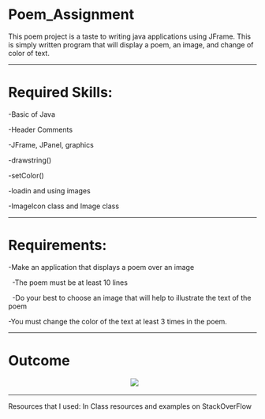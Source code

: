 # Poem\_Assignment



This poem project is a taste to writing java applications using JFrame. This is simply written program that will display a poem, an image, and change of color of text.





__________________

# Required Skills:



-Basic of Java

-Header Comments

-JFrame, JPanel, graphics

-drawstring()

-setColor()

-loadin and using images

-ImageIcon class and Image class



_____________

# Requirements:



-Make an application that displays a poem over an image

 	-The poem must be at least 10 lines

 	-Do your best to choose an image that will help to illustrate the text of the poem

-You must change the color of the text at least 3 times in the poem.


________________
# Outcome



<div align="center">

&nbsp;	<img src="Poem_Assignment/JuliaLee_Poem/Images/Poem.png">

</div>


______________

Resources that I used: In Class resources and examples on StackOverFlow

